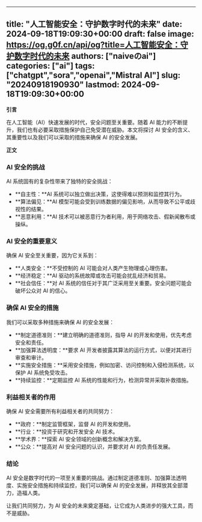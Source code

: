 
---
title: "人工智能安全：守护数字时代的未来"
date: 2024-09-18T19:09:30+00:00
draft: false
image: https://og.g0f.cn/api/og?title=人工智能安全：守护数字时代的未来
authors: ["naiveのai"]
categories: ["ai"]
tags: ["chatgpt","sora","openai","Mistral AI"]
slug: "20240918190930"
lastmod: 2024-09-18T19:09:30+00:00
---
**引言**

在人工智能（AI）快速发展的时代，安全问题至关重要。随着 AI 能力的不断提升，我们也有必要采取措施保护自己免受潜在威胁。本文将探讨 AI 安全的含义、其重要性以及我们可以采取的措施来确保 AI 的安全发展。

**正文**

### AI 安全的挑战

AI 系统固有的复杂性带来了独特的安全挑战：

- **自主性：**AI 系统可以独立做出决策，这使得难以预测和监控其行为。
- **算法偏见：**AI 模型可能会受到训练数据的偏见影响，从而导致不公平或歧视性的结果。
- **恶意利用：**AI 技术可以被恶意行为者利用，用于网络攻击、假新闻散布或操纵。

### AI 安全的重要意义

确保 AI 安全至关重要，因为它关系到：

- **人类安全：**不受控制的 AI 可能会对人类产生物理或心理伤害。
- **经济稳定：**AI 驱动的系统故障或攻击可能会扰乱经济和贸易。
- **社会信任：**对 AI 系统的信任对于其广泛采用至关重要。安全问题可能会破坏公众对 AI 的信心。

### 确保 AI 安全的措施

我们可以采取多种措施来确保 AI 的安全发展：

- **制定道德准则：**建立明确的道德准则，指导 AI 的开发和使用，优先考虑安全和责任。
- **加强算法透明度：**要求 AI 开发者披露其算法的运行方式，以便对其进行审查和审计。
- **实施安全措施：**采用安全措施，例如加密、访问控制和入侵检测系统，以保护 AI 系统免受攻击。
- **持续监控：**定期监控 AI 系统的性能和行为，检测异常并采取补救措施。

### 利益相关者的作用

确保 AI 安全需要所有利益相关者的共同努力：

- **政府：**制定监管框架，监督 AI 的开发和使用。
- **行业：**投资于研究和开发安全 AI 技术。
- **学术界：**探索 AI 安全领域的创新概念和解决方案。
- **公众：**提高对 AI 安全问题的认识，并要求对 AI 的负责任发展。

### 结论

AI 安全是数字时代的一项至关重要的挑战。通过制定道德准则、加强算法透明度、实施安全措施和持续监控，我们可以确保 AI 的安全发展，并释放其全部潜力，造福人类。

让我们共同努力，为 AI 安全的未来奠定基础，让它成为人类进步的强大工具，而不是威胁。